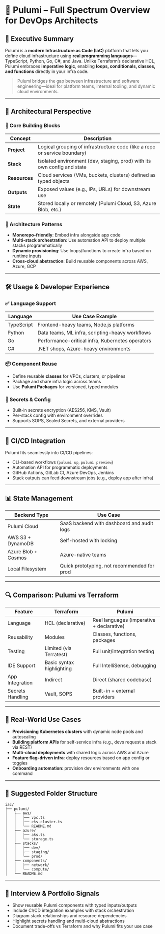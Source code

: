 # 🧱 Pulumi – Full Spectrum Overview for DevOps Architects

## 🚀 Executive Summary

Pulumi is a **modern Infrastructure as Code (IaC)** platform that lets you define cloud infrastructure using **real programming languages**—TypeScript, Python, Go, C#, and Java. Unlike Terraform’s declarative HCL, Pulumi embraces **imperative logic**, enabling **loops, conditionals, classes, and functions** directly in your infra code.

> Pulumi bridges the gap between infrastructure and software engineering—ideal for platform teams, internal tooling, and dynamic cloud environments.

---

## 🧠 Architectural Perspective

### 🔧 Core Building Blocks

| Concept       | Description                                                               |
| ------------- | ------------------------------------------------------------------------- |
| **Project**   | Logical grouping of infrastructure code (like a repo or service boundary) |
| **Stack**     | Isolated environment (dev, staging, prod) with its own config and state   |
| **Resources** | Cloud services (VMs, buckets, clusters) defined as typed objects          |
| **Outputs**   | Exposed values (e.g., IPs, URLs) for downstream use                       |
| **State**     | Stored locally or remotely (Pulumi Cloud, S3, Azure Blob, etc.)           |

### 🧩 Architecture Patterns

- **Monorepo-friendly**: Embed infra alongside app code
- **Multi-stack orchestration**: Use automation API to deploy multiple stacks programmatically
- **Dynamic provisioning**: Use loops/functions to create infra based on runtime inputs
- **Cross-cloud abstraction**: Build reusable components across AWS, Azure, GCP

---

## 🛠️ Usage & Developer Experience

### ✅ Language Support

| Language   | Use Case Example                                 |
| ---------- | ------------------------------------------------ |
| TypeScript | Frontend-heavy teams, Node.js platforms          |
| Python     | Data teams, ML infra, scripting-heavy workflows  |
| Go         | Performance-critical infra, Kubernetes operators |
| C#         | .NET shops, Azure-heavy environments             |

### 📦 Component Reuse

- Define reusable **classes** for VPCs, clusters, or pipelines
- Package and share infra logic across teams
- Use **Pulumi Packages** for versioned, typed modules

### 🔐 Secrets & Config

- Built-in secrets encryption (AES256, KMS, Vault)
- Per-stack config with environment overrides
- Supports SOPS, Sealed Secrets, and external providers

---

## 🔄 CI/CD Integration

Pulumi fits seamlessly into CI/CD pipelines:

- CLI-based workflows (`pulumi up`, `pulumi preview`)
- Automation API for programmatic deployments
- GitHub Actions, GitLab CI, Azure DevOps, Jenkins
- Stack outputs can feed downstream jobs (e.g., deploy app after infra)

---

## 📊 State Management

| Backend Type        | Use Case                                    |
| ------------------- | ------------------------------------------- |
| Pulumi Cloud        | SaaS backend with dashboard and audit logs  |
| AWS S3 + DynamoDB   | Self-hosted with locking                    |
| Azure Blob + Cosmos | Azure-native teams                          |
| Local Filesystem    | Quick prototyping, not recommended for prod |

---

## 🔍 Comparison: Pulumi vs Terraform

| Feature          | Terraform                 | Pulumi                                    |
| ---------------- | ------------------------- | ----------------------------------------- |
| Language         | HCL (declarative)         | Real languages (imperative + declarative) |
| Reusability      | Modules                   | Classes, functions, packages              |
| Testing          | Limited (via Terratest)   | Full unit/integration testing             |
| IDE Support      | Basic syntax highlighting | Full IntelliSense, debugging              |
| App Integration  | Indirect                  | Direct (shared codebase)                  |
| Secrets Handling | Vault, SOPS               | Built-in + external providers             |

---

## 🧪 Real-World Use Cases

- **Provisioning Kubernetes clusters** with dynamic node pools and autoscaling
- **Building platform APIs** for self-service infra (e.g., devs request a stack via REST)
- **Multi-cloud deployments** with shared logic across AWS and Azure
- **Feature flag-driven infra**: deploy resources based on app config or toggles
- **Onboarding automation**: provision dev environments with one command

---

## 📁 Suggested Folder Structure

```plaintext
iac/
├── pulumi/
│   ├── aws/
│   │   ├── vpc.ts
│   │   ├── eks-cluster.ts
│   │   └── README.md
│   ├── azure/
│   │   ├── aks.ts
│   │   └── storage.ts
│   ├── stacks/
│   │   ├── dev/
│   │   ├── staging/
│   │   └── prod/
│   ├── components/
│   │   ├── network/
│   │   └── compute/
│   └── README.md
```

---

## 📌 Interview & Portfolio Signals

- Show reusable Pulumi components with typed inputs/outputs
- Include CI/CD integration examples with stack orchestration
- Diagram stack relationships and resource dependencies
- Highlight secrets handling and multi-cloud abstractions
- Document trade-offs vs Terraform and why Pulumi fits your use case
